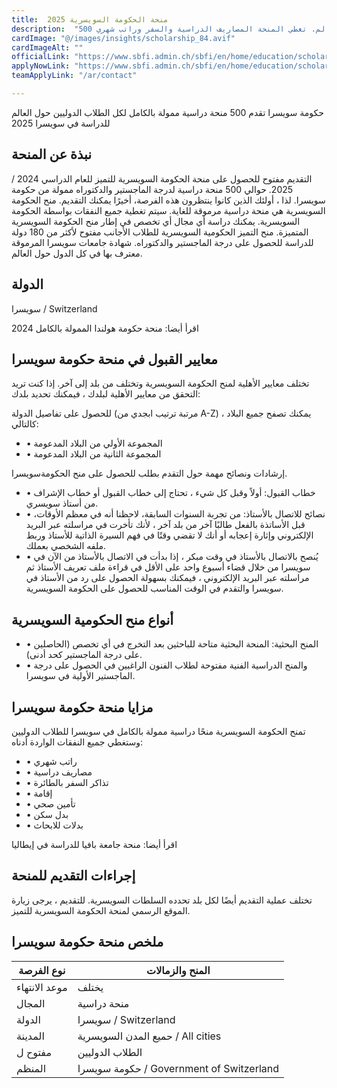 ```yaml
---
title:  منحة الحكومة السويسرية 2025 
description:  "500 منحة ممولة بالكامل في سويسرا للطلاب الدوليين في أكثر من 180 بلد حولي العالم. تغطي المنحة المصاريف الدراسية والسفر وراتب شهري." 
cardImage: "@/images/insights/scholarship_84.avif" 
cardImageAlt: "" 
officialLink: "https://www.sbfi.admin.ch/sbfi/en/home/education/scholarships-and-grants/swiss-government-excellence-scholarships.html#1816515618" 
applyNowLink: "https://www.sbfi.admin.ch/sbfi/en/home/education/scholarships-and-grants/swiss-government-excellence-scholarships.html#1816515618" 
teamApplyLink: "/ar/contact"

---
```


حكومة سويسرا تقدم 500 منحة دراسية ممولة بالكامل لكل الطلاب الدوليين حول العالم للدراسة في سويسرا 2025

## نبذة عن المنحة

التقديم مفتوح للحصول على منحة الحكومة السويسرية للتميز للعام الدراسي 2024 / 2025. حوالي 500 منحة دراسية لدرجة الماجستير والدكتوراه ممولة من حكومة سويسرا. لذا ، أولئك الذين كانوا ينتظرون هذه الفرصة، أخيرًا يمكنك التقديم. منح الحكومة السويسرية هي منحة دراسية مرموقة للغاية. سيتم تغطية جميع النفقات بواسطة الحكومة السويسرية. يمكنك دراسة أي مجال أي تخصص في إطار منح الحكومة السويسرية المتميزة. منح التميز الحكومية السويسرية للطلاب الأجانب مفتوح لأكثر من 180 دولة للدراسة للحصول على درجة الماجستير والدكتوراه. شهادة جامعات سويسرا المرموقة معترف بها في كل الدول حول العالم.

## الدولة

سويسرا / Switzerland

اقرأ أيضا: منحة حكومة هولندا الممولة بالكامل 2024

## معايير القبول في منحة حكومة سويسرا

تختلف معايير الأهلية لمنح الحكومة السويسرية وتختلف من بلد إلى آخر. إذا كنت تريد التحقق من معايير الأهلية لبلدك ، فيمكنك تحديد بلدك:

للحصول على تفاصيل الدولة (مرتبة ترتيب ابجدي من A-Z) ، يمكنك تصفح جميع البلاد كالتالي:

- • المجموعة الأولي من البلاد المدعومة
- • المجموعة الثانية من البلاد المدعومة

إرشادات ونصائح مهمة حول التقدم بطلب للحصول على منح الحكومةسويسرا.

- • خطاب القبول: أولاً وقبل كل شيء ، تحتاج إلى خطاب القبول أو خطاب الإشراف من أستاذ سويسري.
- • نصائح للاتصال بالأستاذ: من تجربة السنوات السابقة، لاحظنا أنه في معظم الأوقات، قبل الأساتذة بالفعل طالبًا آخر من بلد آخر ، لأنك تأخرت في مراسلته عبر البريد الإلكتروني وإثارة إعجابه أو أنك لا تقضي وقتًا في فهم السيرة الذاتية للأستاذ وربط ملفه الشخصي بعملك.
- • يُنصح بالاتصال بالأستاذ في وقت مبكر ، إذا بدأت في الاتصال بالأستاذ من الآن في سويسرا من خلال قضاء أسبوع واحد على الأقل في قراءة ملف تعريف الأستاذ ثم مراسلته عبر البريد الإلكتروني ، فيمكنك بسهولة الحصول على رد من الأستاذ في سويسرا والتقدم في الوقت المناسب للحصول على الحكومة السويسرية.

## أنواع منح الحكومية السويسرية

- • المنح البحثية: المنحة البحثية متاحة للباحثين بعد التخرج في أي تخصص (الحاصلين على درجة الماجستير كحد أدنى).
- • والمنح الدراسية الفنية مفتوحة لطلاب الفنون الراغبين في الحصول على درجة الماجستير الأولية في سويسرا.

## مزايا منحة حكومة سويسرا

تمنح الحكومة السويسرية منحًا دراسية ممولة بالكامل في سويسرا للطلاب الدوليين وستغطي جميع النفقات الواردة أدناه:

- • راتب شهري
- • مصاريف دراسية
- • تذاكر السفر بالطائرة
- • إقامة
- • تأمين صحي
- • بدل سكن
- • بدلات للابحاث

اقرأ أيضا: منحة جامعة بافيا للدراسة في إيطاليا

## إجراءات التقديم للمنحة

تختلف عملية التقديم أيضًا لكل بلد تحدده السلطات السويسرية. للتقديم ، يرجى زيارة الموقع الرسمي لمنحة الحكومة السويسرية للتميز.

## ملخص منحة حكومة سويسرا

| نوع الفرصة | المنح والزمالات |
| --- | --- |
| موعد الانتهاء | يختلف |
| المجال | منحة دراسية |
| الدولة | سويسرا / Switzerland |
| المدينة | حميع المدن السويسرية / All cities |
| مفتوح ل | الطلاب الدوليين |
| المنظم | حكومة سويسرا / Government of Switzerland |


